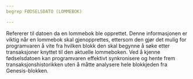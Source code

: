 ```yaml
---
begrep FØDSELSDATO (LOMMEBOK)

---
```

Refererer til datoen da en lommebok ble opprettet. Denne informasjonen er viktig når en lommebok skal gjenopprettes, ettersom den gjør det mulig for programvaren å vite fra hvilken blokk den skal begynne å søke etter transaksjoner knyttet til den aktuelle lommeboken. Ved å kjenne fødselsdatoen kan programvaren effektivt synkronisere og hente frem transaksjonshistorikken uten å måtte analysere hele blokkjeden fra Genesis-blokken.